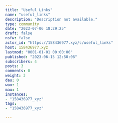 ```yaml
---
title: "Useful Links" 
name: "useful_links"
description: "Description not available."
type: community
date: "2023-07-06 18:29:25"
draft: false
nsfw: false
actor_id: "https://158436977.xyz/c/useful_links"
host: 158436977.xyz
lastmod: "0001-01-01 00:00:00"
published: "2023-06-15 12:50:06"
subscribers: 4
posts: 3
comments: 0
weight: 3
dau: 0
wau: 1
mau: 1
instances:
- "158436977_xyz"
tags: 
- "158436977_xyz"

---
```

